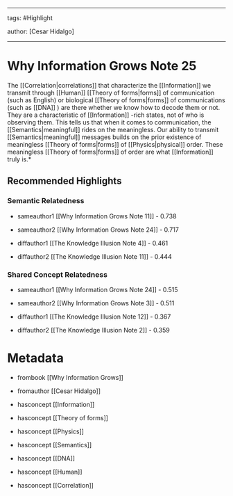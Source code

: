 




---

tags: #Highlight

author: [Cesar Hidalgo]

---
# Why Information Grows Note 25




The  [[Correlation|correlations]]  that characterize the  [[Information]]  we transmit through  [[Human]]   [[Theory of forms|forms]]  of communication (such as English) or biological  [[Theory of forms|forms]]  of communications (such as  [[DNA]] ) are there whether we know how to decode them or not. They are a characteristic of  [[Information]] -rich states, not of who is observing them. This tells us that when it comes to communication, the  [[Semantics|meaningful]]  rides on the meaningless. Our ability to transmit  [[Semantics|meaningful]]  messages builds on the prior existence of meaningless  [[Theory of forms|forms]]  of  [[Physics|physical]]  order. These meaningless  [[Theory of forms|forms]]  of order are what  [[Information]]  truly is.*


## Recommended Highlights

### Semantic Relatedness


- sameauthor1 [[Why Information Grows Note 11]] - 0.738

- sameauthor2 [[Why Information Grows Note 24]] - 0.717

- diffauthor1 [[The Knowledge Illusion Note 4]] - 0.461

- diffauthor2 [[The Knowledge Illusion Note 11]] - 0.444
### Shared Concept Relatedness


- sameauthor1 [[Why Information Grows Note 24]] - 0.515

- sameauthor2 [[Why Information Grows Note 3]] - 0.511

- diffauthor1 [[The Knowledge Illusion Note 12]] - 0.367

- diffauthor2 [[The Knowledge Illusion Note 2]] - 0.359
# Metadata


- frombook [[Why Information Grows]]

- fromauthor [[Cesar Hidalgo]]

- hasconcept [[Information]]

- hasconcept [[Theory of forms]]

- hasconcept [[Physics]]

- hasconcept [[Semantics]]

- hasconcept [[DNA]]

- hasconcept [[Human]]

- hasconcept [[Correlation]]